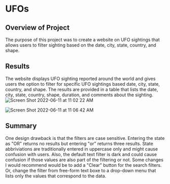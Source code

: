 # UFOs
## Overview of Project
The purpose of this project was to create a website on UFO sightings that allows users to filter sighting based on the date, city, state, country, and shape.

## Results
The website displays UFO sighting reported around the world and gives users the option to filter for specific UFO sightings based date, city, state, country, and shape. The results are provided in a table that lists the date, city, state, country, shape, duration, and comments about the sighting.
![Screen Shot 2022-06-11 at 11 02 22 AM](https://user-images.githubusercontent.com/101379969/173199754-e8682116-7c26-4876-8255-bd69ad569264.png)

![Screen Shot 2022-06-11 at 11 06 42 AM](https://user-images.githubusercontent.com/101379969/173199832-6641960a-ee2c-45f2-9065-ca5e161316c8.png)


## Summary
One design drawback is that the filters are case sensitive. Entering the state as "OR" returns no results but entering "or" returns three results. State abbriviations are traditionally entered in uppercase only and might cause confusion with users. Also, the default text filter is dark and could cause confusion if those values are also part of the filtering or not. Some changes I would recommend would be to add a "Clear" button for the search filters. Or, change the filter from free-form text boxe to a drop-down menu that lists only the values that correspond to the data.
